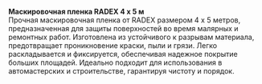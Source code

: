 **Маскировочная пленка RADEX 4 x 5 м**  
Прочная маскировочная пленка от RADEX размером 4 x 5 метров, предназначенная для защиты поверхностей во время малярных и ремонтных работ. Изготовлена из устойчивого к разрывам материала, предотвращает проникновение краски, пыли и грязи. Легко раскладывается и фиксируется, обеспечивая надежное покрытие больших площадей. Идеально подходит для использования в автомастерских и строительстве, гарантируя чистоту и порядок.


